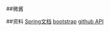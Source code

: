 ##微酱

##资料
[Spring文档](https://spring.io/guides/gs/serving-web-content/)
[bootstrap](https://v3.bootcss.com/components/)
[github API](https://developer.github.com/apps/)


